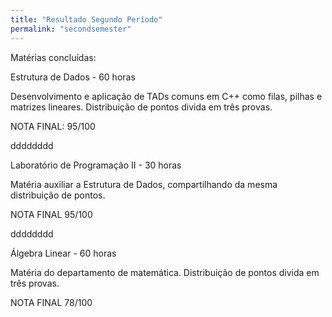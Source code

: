 ```yaml
---
title: "Resultado Segundo Período"
permalink: "secondsemester"
---
```


Matérias concluídas:

Estrutura de Dados - 60 horas

Desenvolvimento e aplicação de TADs comuns em C++ como filas, pilhas e matrizes lineares.
Distribuição de pontos divida em três provas.

NOTA FINAL: 95/100

dddddddd

Laboratório de Programação II - 30 horas

Matéria auxiliar a Estrutura de Dados, compartilhando da mesma distribuição de pontos.

NOTA FINAL 95/100

dddddddd

Álgebra Linear - 60 horas

Matéria do departamento de matemática.
Distribuição de pontos divida em três provas.

NOTA FINAL 78/100